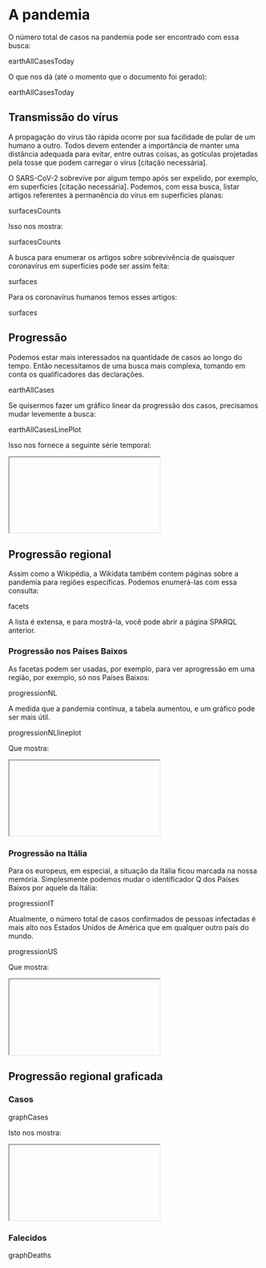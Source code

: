 # A pandemia

O número total de casos na <a name="tp1">pandemia</a> pode ser encontrado com essa busca:

<sparql>earthAllCasesToday</sparql>

O que nos dá (até o momento que o documento foi gerado):

<out>earthAllCasesToday</out>

## <topic>Transmissão</topic> do vírus 

A propagação do vírus tão rápida ocorre por sua facilidade de pular de um humano a outro. Todos devem entender a importância de manter uma distância adequada para evitar, entre outras coisas, as gotículas projetadas pela tosse que podem carregar o vírus [citação necessária]. 

O SARS-CoV-2 sobrevive por algum tempo após ser expelido, por exemplo, em superfícies [citação necessária]. Podemos, com essa busca, listar artigos referentes à permanência do vírus em <topic>superficies planas</topic>:

<sparql>surfacesCounts</sparql>

Isso nos mostra:

<out>surfacesCounts</out>

A busca para enumerar os artigos sobre sobrevivência de quaisquer coronavírus em superfícies pode ser assim feita: 


<sparql>surfaces</sparql>

Para os coronavírus humanos temos esses artigos:

<out>surfaces</out>

## Progressão

Podemos estar mais interessados na quantidade de casos ao longo do tempo. Então necessitamos de uma busca mais complexa, tomando em conta os qualificadores das declarações. 

<sparql>earthAllCases</sparql>

Se quisermos fazer um gráfico linear da progressão dos casos, precisamos mudar levemente a busca:

<sparql>earthAllCasesLinePlot</sparql>

Isso nos fornece a seguinte série temporal:

<iframe>earthAllCasesLinePlot</iframe>

## Progressão regional

Assim como a Wikipédia, a Wikidata também contem páginas sobre a pandemia para regiões específicas. Podemos enumerá-las com essa consulta:

<sparql>facets</sparql>

A lista é extensa, e para mostrá-la, você pode abrir a página SPARQL anterior.

### Progressão nos Países Baixos

As facetas podem ser usadas, por exemplo, para ver a<topic>progressão</topic> em uma região, por exemplo, só nos <topic>Países Baixos</topic>:

<sparql>progressionNL</sparql>

A medida que a pandemia continua, a tabela aumentou, e um gráfico pode ser mais útil. 

<sparql>progressionNLlineplot</sparql>


Que mostra:

<iframe>progressionNLlineplot</iframe>

### Progressão na Itália

Para os europeus, em especial,  a situação da <topic>Itália</topic>  ficou marcada na nossa memória. Simplesmente podemos mudar o identificador Q dos Países Baixos por aquele da Itália:

<sparql>progressionIT</sparql>

Atualmente, o número total de casos confirmados de pessoas infectadas é mais alto nos <topic>Estados Unidos de América</topic> que em qualquer outro país do mundo. 

<sparql>progressionUS</sparql>

Que mostra:

<iframe>progressionUS</iframe>

## Progressão regional graficada

### Casos

<sparql>graphCases</sparql>

Isto nos mostra:

<iframe>graphCases</iframe>

### Falecidos

<sparql>graphDeaths</sparql>

